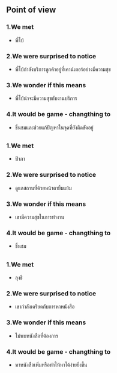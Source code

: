 ## Point of view

### 1.We met
* พี่โบ้
### 2.We were surprised to notice
* พี่โบ้กำลังบริการลูกค้าอยู่ที่เคาน์เตอร์อย่างมีความสุข
### 3.We wonder if this means
* พี่โบ้น่าจะมีความสุขกับงานบริการ
### 4.It would be game - changthing to
* ชื่นชมและช่วยแก้ปัญหาในจุดที่ยังติดขัดอยู่

##
### 1.We met
* ป้าภา
### 2.We were surprised to notice
* ดูแลสถานที่ด้วยหน้าตายิ้มแย้ม
### 3.We wonder if this means
* เขามีความสุขในการทำงาน
### 4.It would be game - changthing to
* ชื่นชม

##
### 1.We met
* ลุงธี
### 2.We were surprised to notice
* เขากำลังเครียดกับการหาหนังสือ
### 3.We wonder if this means
* ไม่พบหนังสือที่ต้องการ
### 4.It would be game - changthing to
* หาหนังสือเพิ่มหรือทำให้หาได้ง่ายยิ่งขึ้น
